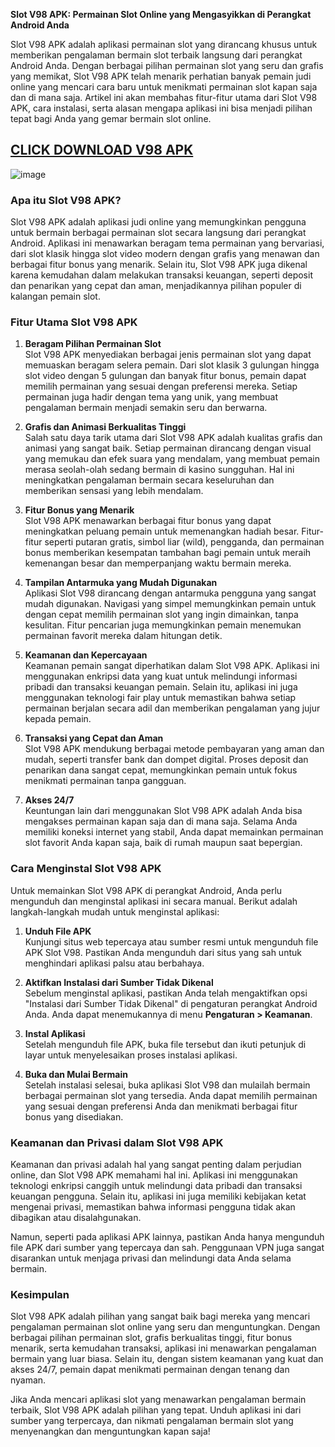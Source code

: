 **Slot V98 APK: Permainan Slot Online yang Mengasyikkan di Perangkat Android Anda**

Slot V98 APK adalah aplikasi permainan slot yang dirancang khusus untuk memberikan pengalaman bermain slot terbaik langsung dari perangkat Android Anda. Dengan berbagai pilihan permainan slot yang seru dan grafis yang memikat, Slot V98 APK telah menarik perhatian banyak pemain judi online yang mencari cara baru untuk menikmati permainan slot kapan saja dan di mana saja. Artikel ini akan membahas fitur-fitur utama dari Slot V98 APK, cara instalasi, serta alasan mengapa aplikasi ini bisa menjadi pilihan tepat bagi Anda yang gemar bermain slot online.

## [CLICK DOWNLOAD V98 APK](https://tinyurl.com/yxn59924)

![image](https://github.com/user-attachments/assets/64da99a5-b328-4af6-a3e2-4fbeb6cb96f0)



### Apa itu Slot V98 APK?

Slot V98 APK adalah aplikasi judi online yang memungkinkan pengguna untuk bermain berbagai permainan slot secara langsung dari perangkat Android. Aplikasi ini menawarkan beragam tema permainan yang bervariasi, dari slot klasik hingga slot video modern dengan grafis yang menawan dan berbagai fitur bonus yang menarik. Selain itu, Slot V98 APK juga dikenal karena kemudahan dalam melakukan transaksi keuangan, seperti deposit dan penarikan yang cepat dan aman, menjadikannya pilihan populer di kalangan pemain slot.

### Fitur Utama Slot V98 APK

1. **Beragam Pilihan Permainan Slot**  
Slot V98 APK menyediakan berbagai jenis permainan slot yang dapat memuaskan beragam selera pemain. Dari slot klasik 3 gulungan hingga slot video dengan 5 gulungan dan banyak fitur bonus, pemain dapat memilih permainan yang sesuai dengan preferensi mereka. Setiap permainan juga hadir dengan tema yang unik, yang membuat pengalaman bermain menjadi semakin seru dan berwarna.

2. **Grafis dan Animasi Berkualitas Tinggi**  
Salah satu daya tarik utama dari Slot V98 APK adalah kualitas grafis dan animasi yang sangat baik. Setiap permainan dirancang dengan visual yang memukau dan efek suara yang mendalam, yang membuat pemain merasa seolah-olah sedang bermain di kasino sungguhan. Hal ini meningkatkan pengalaman bermain secara keseluruhan dan memberikan sensasi yang lebih mendalam.

3. **Fitur Bonus yang Menarik**  
Slot V98 APK menawarkan berbagai fitur bonus yang dapat meningkatkan peluang pemain untuk memenangkan hadiah besar. Fitur-fitur seperti putaran gratis, simbol liar (wild), pengganda, dan permainan bonus memberikan kesempatan tambahan bagi pemain untuk meraih kemenangan besar dan memperpanjang waktu bermain mereka.

4. **Tampilan Antarmuka yang Mudah Digunakan**  
Aplikasi Slot V98 dirancang dengan antarmuka pengguna yang sangat mudah digunakan. Navigasi yang simpel memungkinkan pemain untuk dengan cepat memilih permainan slot yang ingin dimainkan, tanpa kesulitan. Fitur pencarian juga memungkinkan pemain menemukan permainan favorit mereka dalam hitungan detik.

5. **Keamanan dan Kepercayaan**  
Keamanan pemain sangat diperhatikan dalam Slot V98 APK. Aplikasi ini menggunakan enkripsi data yang kuat untuk melindungi informasi pribadi dan transaksi keuangan pemain. Selain itu, aplikasi ini juga menggunakan teknologi fair play untuk memastikan bahwa setiap permainan berjalan secara adil dan memberikan pengalaman yang jujur kepada pemain.

6. **Transaksi yang Cepat dan Aman**  
Slot V98 APK mendukung berbagai metode pembayaran yang aman dan mudah, seperti transfer bank dan dompet digital. Proses deposit dan penarikan dana sangat cepat, memungkinkan pemain untuk fokus menikmati permainan tanpa gangguan.

7. **Akses 24/7**  
Keuntungan lain dari menggunakan Slot V98 APK adalah Anda bisa mengakses permainan kapan saja dan di mana saja. Selama Anda memiliki koneksi internet yang stabil, Anda dapat memainkan permainan slot favorit Anda kapan saja, baik di rumah maupun saat bepergian.

### Cara Menginstal Slot V98 APK

Untuk memainkan Slot V98 APK di perangkat Android, Anda perlu mengunduh dan menginstal aplikasi ini secara manual. Berikut adalah langkah-langkah mudah untuk menginstal aplikasi:

1. **Unduh File APK**  
Kunjungi situs web tepercaya atau sumber resmi untuk mengunduh file APK Slot V98. Pastikan Anda mengunduh dari situs yang sah untuk menghindari aplikasi palsu atau berbahaya.

2. **Aktifkan Instalasi dari Sumber Tidak Dikenal**  
Sebelum menginstal aplikasi, pastikan Anda telah mengaktifkan opsi "Instalasi dari Sumber Tidak Dikenal" di pengaturan perangkat Android Anda. Anda dapat menemukannya di menu **Pengaturan > Keamanan**.

3. **Instal Aplikasi**  
Setelah mengunduh file APK, buka file tersebut dan ikuti petunjuk di layar untuk menyelesaikan proses instalasi aplikasi.

4. **Buka dan Mulai Bermain**  
Setelah instalasi selesai, buka aplikasi Slot V98 dan mulailah bermain berbagai permainan slot yang tersedia. Anda dapat memilih permainan yang sesuai dengan preferensi Anda dan menikmati berbagai fitur bonus yang disediakan.

### Keamanan dan Privasi dalam Slot V98 APK

Keamanan dan privasi adalah hal yang sangat penting dalam perjudian online, dan Slot V98 APK memahami hal ini. Aplikasi ini menggunakan teknologi enkripsi canggih untuk melindungi data pribadi dan transaksi keuangan pengguna. Selain itu, aplikasi ini juga memiliki kebijakan ketat mengenai privasi, memastikan bahwa informasi pengguna tidak akan dibagikan atau disalahgunakan.

Namun, seperti pada aplikasi APK lainnya, pastikan Anda hanya mengunduh file APK dari sumber yang tepercaya dan sah. Penggunaan VPN juga sangat disarankan untuk menjaga privasi dan melindungi data Anda selama bermain.

### Kesimpulan

Slot V98 APK adalah pilihan yang sangat baik bagi mereka yang mencari pengalaman permainan slot online yang seru dan menguntungkan. Dengan berbagai pilihan permainan slot, grafis berkualitas tinggi, fitur bonus menarik, serta kemudahan transaksi, aplikasi ini menawarkan pengalaman bermain yang luar biasa. Selain itu, dengan sistem keamanan yang kuat dan akses 24/7, pemain dapat menikmati permainan dengan tenang dan nyaman.

Jika Anda mencari aplikasi slot yang menawarkan pengalaman bermain terbaik, Slot V98 APK adalah pilihan yang tepat. Unduh aplikasi ini dari sumber yang terpercaya, dan nikmati pengalaman bermain slot yang menyenangkan dan menguntungkan kapan saja!
